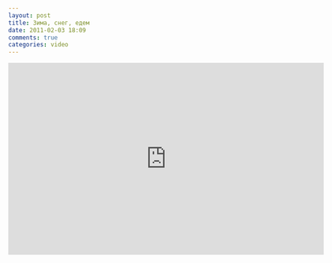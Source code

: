 ```yaml
---
layout: post
title: Зима, снег, едем
date: 2011-02-03 18:09
comments: true
categories: video
---
```


<iframe allowfullscreen="" frameborder="0" height="390" src="https://www.youtube.com/embed/NGNkxfYUQOU?hd=1" title="YouTube video player" width="640"></iframe>